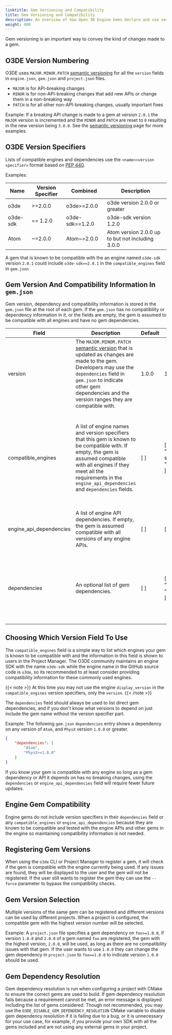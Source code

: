 ```yaml
---
linktitle: Gem Versioning and Compatibility
title: Gem Versioning and Compatibility
description: An overview of how Open 3D Engine Gems declare and use version, compatibility and dependency information.
weight: 400
---
```


Gem versioning is an important way to convey the kind of changes made to a gem. 

## O3DE Version Numbering

O3DE uses `MAJOR.MINOR.PATCH` [semantic versioning](https://semver.org/) for all the `version` fields in `engine.json`, `gem.json` and `project.json` files.  

- `MAJOR` is for API-breaking changes
- `MINOR` is for non-API-breaking changes that add new APIs or change them in a non-breaking way
- `PATCH` is for all other non-API-breaking changes, usually important fixes

Example: If a breaking API change is made to a gem at version `2.0.1` the `MAJOR` version is incremented and the `MINOR` and `PATCH` are reset to `0` resulting in the new version being `3.0.0`.  See the [semantic versioning](https://semver.org/) page for more examples. 

## O3DE Version Specifiers 

Lists of compatible engines and dependencies use the `<name><version specifier>` format based on [PEP 440](https://peps.python.org/pep-0440/#version-specifiers).

Examples:

| Name | Version Specifier | Combined | Description |
|------|-------------------|----------|-------------|
| o3de | >=2.0.0           | o3de>=2.0.0 | o3de version 2.0.0 or greater |
| o3de-sdk | == 1.2.0      | o3de-sdk==1.2.0 |  o3de-sdk version 1.2.0 | 
| Atom | ~=2.0.0           | Atom~=2.0.0 | Atom version 2.0.0 up to but not including 3.0.0 |

A gem that is known to be compatible with the an engine named `o3de-sdk` version `2.0.1` could include `o3de-sdk==2.0.1` in the `compatible_engines` field in `gem.json`


## Gem Version And Compatibility Information In `gem.json` 

Gem version, dependency and compatibility information is stored in the  `gem.json` file at the root of each gem. If the `gem.json` has no compatibility or dependency information in it, or the fields are empty, the gem is assumed to be compatible with all engines and have no gem dependencies. 


| Field | Description |  Default |  Example | |
|---------------------|---------------------|------------------------|------------------------|------------------------|
| version | The `MAJOR.MINOR.PATCH` [semantic version](https://semver.org/) that is updated as changes are made to the gem. Developers may use the `dependencies` field in `gem.json` to indicate other gem dependencies and the version ranges they are compatible with.| 1.0.0 | 1.2.3 | |
| compatible_engines | A list of engine names and version specifiers that this gem is known to be compatible with. If empty, the gem is assumed compatible with all engines if they meet all the requirements in the `engine_api_dependencies` and `dependencies` fields. | [ ] | [<br />  "o3de-sdk==1.2.0",<br />  "o3de>=2.0.0"<br />] | This gem is compatible with an engine named `o3de-sdk` version `1.2.0`, or any engine named `o3de` version `2.0.0` or greater. |
| engine_api_dependencies | A list of engine API dependencies.  If empty, the gem is assumed compatible with all versions of any engine APIs. | [ ] | ["editor>=1.0.0"] | This gem depends on the `editor` API version `1.0.0` or greater. |
| dependencies | An optional list of gem dependencies. | [ ] | [<br />  "Atom>=1.0.0",<br />  "PhysX==2.0.0"<br />] | This gem depends on a gem named `Atom` version `1.0.0` or greater and `PhysX` version `2.0.0`. |


## Choosing Which Version Field To Use

The `compatible_engines` field is a simple way to list which engines your gem is known to be compatible with and the information in this field is shown to users in the Project Manager. The O3DE community maintains an engine SDK with the name `o3de-sdk` while the engine name in the GitHub source code is `o3de`, so its recommended to at least consider providing compatibility information for these commonly used engines. 

{{< note >}}
At this time you may not use the engine `display_version` in the `compatible_engines` version specifiers, only the `version`. 
{{< /note >}}

The `dependencies` field should always be used to list direct gem dependencies, and if you don't know what versions to depend on just include the gem name without the version specifier part.

Example: The following `gem.json` `dependencies` entry shows a dependency on any version of `Atom`, and `PhysX` version `1.0.0` or greater.
```json
{
    "dependencies": [
        "Atom",
        "PhysX>=1.0.0"
    ]
}
```

If you know your gem is compatible with any engine so long as a gem dependency or API it depends on has no breaking changes, using the `dependencies` or `engine_api_dependencies` field will require fewer future updates. 


## Engine Gem Compatibility

Engine gems do not include version specifiers in their `dependencies` field or any `compatible_engines` or `engine_api_dependencies` because they are known to be compatible and tested with the engine APIs and other gems in the engine so maintaining compatibility information is not needed.


## Registering Gem Versions

When using the `o3de` CLI or Project Manager to register a gem, it will check if the gem is compatible with the engine currently being used.  If any issues are found, they will be displayed to the user and the gem will not be registered.  If the user still wants to register the gem they can use the `--force` parameter to bypass the compatibility checks.

## Gem Version Selection

Multiple versions of the same gem can be registered and different versions can be used by different projects.  When a project is configured, the compatible gem with the highest version number will be selected.

Example:
A `project.json` file specifies a gem dependency on `foo>=1.0.0`, if version `1.0.0` and `2.0.0` of a gem named `foo` are registered, the gem with the highest version, `2.0.0`, will be used, as long as there are no compatibility issues with that gem.  If the user wants to use `1.0.0` they can change the gem dependency in `project.json` to `foo==1.0.0` to indicate version `1.0.0` should be used.

## Gem Dependency Resolution

Gem dependency resolution is run when configuring a project with CMake to ensure the correct gems are used to build.  If gem dependency resolution fails because a requirement cannot be met, an error message is displayed including the list of gems considered.  Though not recommended, you may use the `O3DE_DISABLE_GEM_DEPENDENCY_RESOLUTION` CMake variable to disable gem dependency resolution if it is failing due to a bug, or it is unnecessary for your use case, for example, if you provide your own SDK with all the gems included and are not using any external gems in your project.